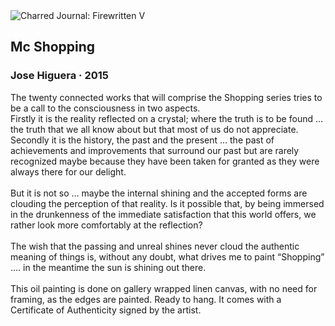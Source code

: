 <div class="artwork-of-the-day">
  <div class="container">
    <div class="img-wrapper">
      <img
        src="https://uploads0.wikiart.org/images/jose-higuera/mc-shopping-2015.jpg!Large.jpg"
        alt="Charred Journal: Firewritten V" />
    </div>
    <div class="artwork-detail">
      <div class="artwork-origin"> 
        <h2 class="artwork-name">Mc Shopping</h2>
        <h3 class="artist">
          Jose Higuera
                    ·  2015
        </h3>
      </div>
      <p class="description">
        <span class="artwork-description-text ng-binding" ng-bind-html="viewModel.ArtworkOfTheDay.Description | unsafe">The twenty connected works that will comprise the Shopping series tries to be a call to the consciousness in two aspects.
<br>Firstly it is the reality reflected on a crystal; where the truth is to be found … the truth that we all know about but that most of us do not appreciate.
<br>Secondly it is the history, the past and the present … the past of achievements and improvements that surround our past but are rarely recognized maybe because they have been taken for granted as they were always there for our delight.
<br>
<br>But it is not so … maybe the internal shining and the accepted forms are clouding the perception of that reality. Is it possible that, by being immersed in the drunkenness of the immediate satisfaction that this world offers, we rather look more comfortably at the reflection?
<br>
<br>The wish that the passing and unreal shines never cloud the authentic meaning of things is, without any doubt, what drives me to paint “Shopping” …. in the meantime the sun is shining out there.
<br>
<br>This oil painting is done on gallery wrapped linen canvas, with no need for framing, as the edges are painted. Ready to hang. It comes with a Certificate of Authenticity signed by the artist. </span>
                        <div class="text-shadow-container" ng-show="showShadow" style=""></div>
      </p>
    </div>
  </div>

</div>
